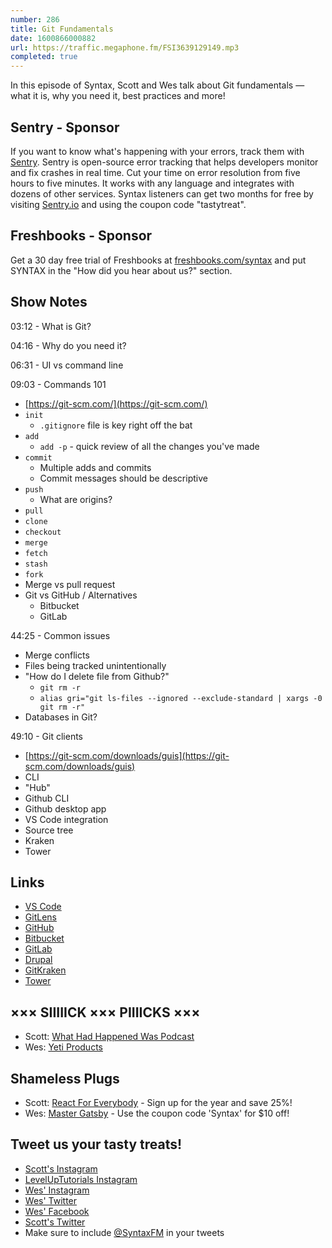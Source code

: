 ```yaml
---
number: 286
title: Git Fundamentals
date: 1600866000882
url: https://traffic.megaphone.fm/FSI3639129149.mp3
completed: true
---
```


In this episode of Syntax, Scott and Wes talk about Git fundamentals — what it is, why you need it, best practices and more!

## Sentry - Sponsor
If you want to know what's happening with your errors, track them with [Sentry](https://sentry.io/). Sentry is open-source error tracking that helps developers monitor and fix crashes in real time. Cut your time on error resolution from five hours to five minutes. It works with any language and integrates with dozens of other services. Syntax listeners can get two months for free by visiting [Sentry.io](https://sentry.io/) and using the coupon code "tastytreat".

## Freshbooks - Sponsor
Get a 30 day free trial of Freshbooks at [freshbooks.com/syntax](https://freshbooks.com/syntax) and put SYNTAX in the "How did you hear about us?" section.

## Show Notes

03:12 - What is Git?

04:16 - Why do you need it?

06:31 - UI vs command line

09:03 - Commands 101
* [https://git-scm.com/](https://git-scm.com/)
* `init`
  * `.gitignore` file is key right off the bat
* `add`
  * `add -p` - quick review of all the changes you've made
* `commit`
  * Multiple adds and commits
  * Commit messages should be descriptive
* `push`
  * What are origins?
* `pull`
* `clone`
* `checkout`
* `merge`
* `fetch`
* `stash`
* `fork`
* Merge vs pull request
* Git vs GitHub / Alternatives
  * Bitbucket
  * GitLab

44:25 - Common issues
* Merge conflicts
* Files being tracked unintentionally
* "How do I delete file from Github?"
  * `git rm -r`
  * `alias gri="git ls-files --ignored --exclude-standard | xargs -0 git rm -r"`
* Databases in Git?

49:10 - Git clients
* [https://git-scm.com/downloads/guis](https://git-scm.com/downloads/guis)
* CLI
* "Hub"
* Github CLI
* Github desktop app
* VS Code integration
* Source tree
* Kraken
* Tower

## Links
* [VS Code](https://code.visualstudio.com/)
* [GitLens](https://marketplace.visualstudio.com/items?itemName=eamodio.gitlens)
* [GitHub](https://github.com/)
* [Bitbucket](https://bitbucket.org/)
* [GitLab](https://gitlab.com/)
* [Drupal](https://www.drupal.org/)
* [GitKraken](https://www.gitkraken.com/)
* [Tower](https://www.git-tower.com/mac)

## ××× SIIIIICK ××× PIIIICKS ×××
* Scott: [What Had Happened Was Podcast](https://podcasts.apple.com/us/podcast/what-had-happened-was/id1520209791)
* Wes: [Yeti Products](https://www.yeti.com/)

## Shameless Plugs
* Scott: [React For Everybody](https://www.leveluptutorials.com/pro) - Sign up for the year and save 25%!
* Wes: [Master Gatsby](https://mastergatsby.com) - Use the coupon code 'Syntax' for $10 off!

## Tweet us your tasty treats!
* [Scott's Instagram](https://www.instagram.com/stolinski/)
* [LevelUpTutorials Instagram](https://www.instagram.com/LevelUpTutorials/)
* [Wes' Instagram](https://www.instagram.com/wesbos/)
* [Wes' Twitter](https://twitter.com/wesbos)
* [Wes' Facebook](https://www.facebook.com/wesbos.developer)
* [Scott's Twitter](https://twitter.com/stolinski)
* Make sure to include [@SyntaxFM](https://twitter.com/SyntaxFM) in your tweets